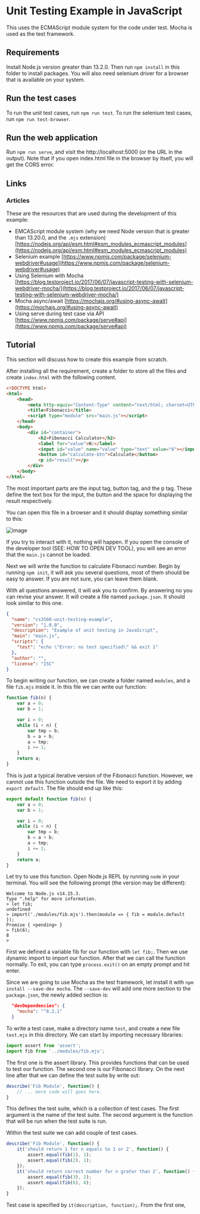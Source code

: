 # Unit Testing Example in JavaScript

This uses the ECMAScript module system for the code under test. Mocha is used
as the test framework.

## Requirements

Install Node.js version greater than 13.2.0. Then run `npm install` in this folder to install packages. You will also need selenium driver for a browser that is available on your system.

## Run the test cases

To run the unit test cases, run `npm run test`. To run the selenium test cases, run `npm run test-browser`.

## Run the web application

Run `npm run serve`, and visit the http://localhost:5000 (or the URL in the output). Note that
if you open index.html file in the browser by itself, you will get the CORS error.

## Links

### Articles

These are the resources that are used during the development of this example:

- EMCAScript module system (why we need Node version that is greater than 13.20.0, and the `.mjs` extension) [https://nodejs.org/api/esm.html#esm_modules_ecmascript_modules](https://nodejs.org/api/esm.html#esm_modules_ecmascript_modules)
- Selenium example [https://www.npmjs.com/package/selenium-webdriver#usage](https://www.npmjs.com/package/selenium-webdriver#usage)
- Using Selenium with Mocha [https://blog.testproject.io/2017/06/07/javascript-testing-with-selenium-webdriver-mocha/](https://blog.testproject.io/2017/06/07/javascript-testing-with-selenium-webdriver-mocha/)
- Mocha async/await [https://mochajs.org/#using-async-await](https://mochajs.org/#using-async-await)
- Using serve during test case via API [https://www.npmjs.com/package/serve#api](https://www.npmjs.com/package/serve#api)

## Tutorial

This section will discuss how to create this example from scratch.

After installing all the requirement, create a folder to store all the files and create `index.html` with the following content.

```html
<!DOCTYPE html>
<html>
    <head>
        <meta http-equiv="Content-Type" content="text/html; charset=UTF-8" />
        <title>Fibonacci</title>
        <script type="module" src="main.js"></script>
    </head>
    <body>
        <div id="container">
            <h2>Fibonacci Calculator</h2>
            <label for="value">N:</label>
            <input id="value" name="value" type="text" value="6"></input>
            <button id="calculate-btn">Calculate</button>
            <p id="result"></p>
        </div>
    </body>
</html>
```

The most important parts are the input tag, button tag, and the p tag. These define the text box for the input, the button and the space for displaying the result respectively.

You can open this file in a browser and it should display something similar to this:

![image](https://user-images.githubusercontent.com/54723539/139168950-3287b709-317c-44d6-9a6e-5aa1041e4420.png)


If you try to interact with it, nothing will happen. If you open the console of the developer tool (SEE: HOW TO OPEN DEV TOOL), you will see an error that the `main.js` cannot be loaded.

Next we will write the function to calculate Fibonacci number. Begin by running `npm init`, it will ask you several questions, most of them should be easy to answer. If you are not sure, you can leave them blank.

With all questions answered, it will ask you to confirm. By answering no you can revise your answer. It will create a file named `package.json`. It should look similar to this one.

```json
{
  "name": "cs3560-unit-testing-example",
  "version": "1.0.0",
  "description": "Example of unit testing in JavaScript",
  "main": "main.js",
  "scripts": {
    "test": "echo \"Error: no test specified\" && exit 1"
  },
  "author": "",
  "license": "ISC"
}
```

To begin writing our function, we can create a folder named `modules`, and a file `fib.mjs` inside it. In this file we can write our function:

```javascript
function fib(n) {
    var a = 0;
    var b = 1;

    var i = 0;
    while (i < n) {
        var tmp = b;
        b = a + b;
        a = tmp;
        i += 1;
    }
    return a;
}
```

This is just a typical iterative version of the Fibonacci function. However, we cannot use this function outside the file. We need to export it by adding `export default`. The file should end up like this:

```javascript
export default function fib(n) {
    var a = 0;
    var b = 1;

    var i = 0;
    while (i < n) {
        var tmp = b;
        b = a + b;
        a = tmp;
        i += 1;
    }
    return a;
}
```

Let try to use this function. Open Node.js REPL by running `node` in your terminal. You will see the following prompt (the version may be different):

```shell
Welcome to Node.js v14.15.3.
Type ".help" for more information.
> let fib;
undefined
> import('./modules/fib.mjs').then(module => { fib = module.default });
Promise { <pending> }
> fib(6);
8
>
```

First we defined a variable fib for our function with `let fib;`. Then we use dynamic import to import our function. After that we can call the function normally. To exit, you can type `process.exit()` on an empty prompt and hit enter.

Since we are going to use Mocha as the test framework, let install it with `npm install --save-dev mocha`. The `--save-dev` will add one more section to the `package.json`, the newly added section is:

```json
  "devDependencies": {
    "mocha": "^8.2.1"
  }
```

To write a test case, make a directory name `test`, and create a new file `test.mjs` in this directory. We can start by importing necessary libraries:

```javascript
import assert from 'assert';
import fib from '../modules/fib.mjs';
```

The first one is the assert library. This provides functions that can be used to test our function. The second one is our Fibonacci library. On the next line after that we can define the test suite by write out:

```javascript
describe('Fib Module', function() {
    // ... more code will goes here.
}
```

This defines the test suite, which is a collection of test cases. The first argument is the name of the test suite. The second argument is the function that will be run when the test suite is run.

Within the test suite we can add couple of test cases.

```javascript
describe('Fib Module', function() {
    it('should return 1 for n equals to 1 or 2', function() {
        assert.equal(fib(1), 1);
        assert.equal(fib(2), 1);
    });
    it('should return correct number for n grater than 2', function() {
        assert.equal(fib(3), 2);
        assert.equal(fib(6), 8);
    });
}
```

Test case is specified by `it(description, function);`. From the first one, 
